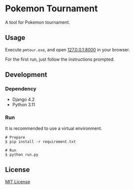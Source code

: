 # Pokemon Tournament
A tool for Pokemon tournament.

## Usage

Execute `pmtour.exe`, and open [127.0.0.1:8000](http://127.0.0.1:8000) in your browser.

For the first run, just follow the instructions prompted.

## Development

### Dependency
- Django 4.2
- Python 3.11

### Run

It is recommended to use a virtual environment.

```shell
# Prepare
$ pip install -r requirement.txt

# Run
$ python run.py
```

## License
[MIT License](http://sunoru.mit-license.org/)
